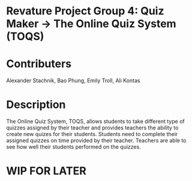 # Revature Project Group 4: Quiz Maker -> The Online Quiz System (TOQS)

# Contributers
Alexander Stachnik, Bao Phung, Emily Troll, Ali Kontas

# Description
The Online Quiz System, TOQS, allows students to take different type of quizzes assigned by their teacher and provides teachers the ability to create new quizes for their students. Students need to complete their assigned quizzes on time provided by their teacher. Teachers are able to see how well their students performed on the quizzes.

# WIP FOR LATER
